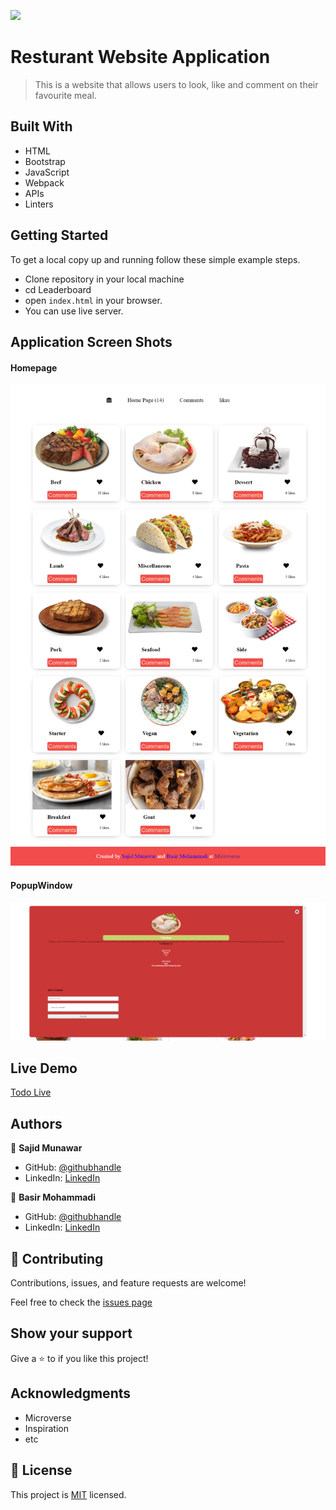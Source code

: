 ![](https://img.shields.io/badge/Microverse-blueviolet)

# Resturant Website Application

> This is a website that allows users to look, like and comment on their favourite meal.


## Built With

- HTML
- Bootstrap
- JavaScript
- Webpack
- APIs
- Linters

## Getting Started

To get a local copy up and running follow these simple example steps.

- Clone repository in your local machine 
- cd Leaderboard
- open `index.html` in your browser.
- You can use live server.

## Application Screen Shots

#### Homepage

![homepage screenshot](./src/images/homepage.png)

#### PopupWindow

![popup-window](./src/images/popup.png)

## Live Demo

[Todo Live](https://sajid-munawar.github.io/Capstone_Javascript/)

## Authors

👤 **Sajid Munawar**

- GitHub: [@githubhandle](https://github.com/sajid-munawar)
- LinkedIn: [LinkedIn](https://www.linkedin.com/in/sajid-munawar-41ba26180/)

👤 **Basir Mohammadi**

- GitHub: [@githubhandle](https://github.com/Basir-Mohammadi)
- LinkedIn: [LinkedIn](https://www.linkedin.com/in/basir-mohammadi-1296b3157/)

## 🤝 Contributing

Contributions, issues, and feature requests are welcome!

Feel free to check the [issues page](https://github.com/sajid-munawar/Capstone-Javascript/issues)

## Show your support

Give a ⭐️ to if you like this project!


## Acknowledgments

- Microverse
- Inspiration
- etc

## 📝 License

This project is [MIT](./MIT.md) licensed.


